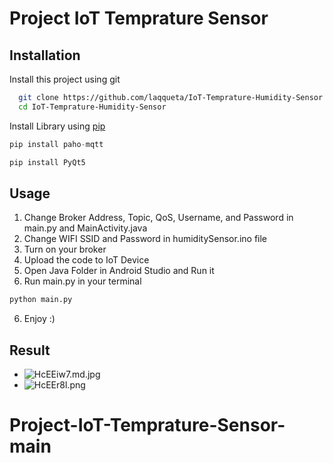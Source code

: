 
# Project IoT Temprature Sensor




## Installation

Install this project using git

```bash
  git clone https://github.com/laqqueta/IoT-Temprature-Humidity-Sensor.git
  cd IoT-Temprature-Humidity-Sensor
```
Install Library using [pip](https://pypi.org/project/pip/)
```python
pip install paho-mqtt
```
```python
pip install PyQt5
```
## Usage
1. Change Broker Address, Topic, QoS, Username, and Password in main.py and MainActivity.java
2. Change WIFI SSID and Password in humiditySensor.ino file
3. Turn on your broker
4. Upload the code to IoT Device
5. Open Java Folder in Android Studio and Run it
6. Run main.py in your terminal
```bash 
python main.py
```
6. Enjoy :)
## Result

- ![HcEEiw7.md.jpg](https://iili.io/HcEEiw7.md.jpg)
- ![HcEEr8l.png](https://iili.io/HcEEr8l.png)
# Project-IoT-Temprature-Sensor-main
